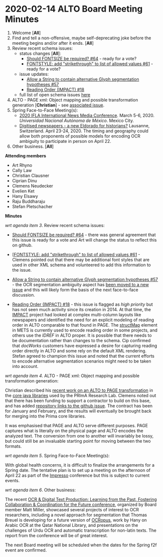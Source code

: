 # 2020-02-14 ALTO Board Meeting Minutes
1. Welcome [**All**]
2. Find and tell a non-offensive, maybe self-deprecating joke before the meeting begins and/or after it ends. [**All**]
3. Review recent schema issues:
   * status changes [**All**]:
      * [Should FONTSIZE be required? #64](https://github.com/altoxml/schema/issues/64) - ready for a vote?
      * [FONTSTYLE: add "strikethrough" to list of allowed values #61](https://github.com/altoxml/schema/issues/61) - ready for a vote?
   * issue updates: 
      * [Allow a String to contain alternative Glyph segmentation hypotheses
#57](https://github.com/altoxml/schema/issues/57)
      * [Reading Order (IMPACT) #18](https://github.com/altoxml/schema/issues/18) 
   * full list of open schema issues [here](https://github.com/altoxml/schema/issues)
4. ALTO - PAGE xml: Object mapping and possible transformation generation [**Christian**] - see [associated issue](https://github.com/altoxml/schema/issues/48).
5. Spring Face-to-Face Meeting(s):
   * [2020 IFLA International News Media Conference](http://iibi.unam.mx/IFLAmedia/). March 5-6, 2020. _Universidad Nacional Autónoma de México_. Mexico City.
   * [Digitised newspapers - a new Eldorado for historians?](https://impresso-project.ch/news/2019/06/12/WS5-CfP.html) Lausanne, Switzerland. April 23-24, 2020. The timing and geography could allow both proponents of possible models for encoding OCR ambiguity to participate in person on April 22.
6. Other business. [**All**]

**Attending members**
* Art Rhyno
* Cally Law
* Christian Clausner
* Ciprian Dinu
* Clemens Neudecker
* Evelien Ket
* Hany Elsawy
* Raju Buddharaju
* Stefan Pletschacher

 **Minutes**

_wrt agenda item 3_. Review recent schema issues:

   * [Should FONTSIZE be required? #64](https://github.com/altoxml/schema/issues/64) - there was general agreement that this issue is ready for a vote and Art will change the status to reflect this on github.

   * [[FONTSTYLE: add "strikethrough" to list of allowed values #61](https://github.com/altoxml/schema/issues/61) - Clemens pointed out that there may be additional font styles that are used in other XML schema and volunteered to add this information to the issue.

   * [Allow a String to contain alternative Glyph segmentation hypotheses
#57](https://github.com/altoxml/schema/issues/57) - the OCR segmentation ambiguity aspect has [been moved to a new issue](https://github.com/altoxml/schema/issues/63) and this will likely form the basis of the next face-to-face discussion.

   * [Reading Order (IMPACT) #18](https://github.com/altoxml/schema/issues/18) - this issue is flagged as _high priority_ but has not seen much activity since its creation in 2014.  At that time, the [IMPACT](http://www.impact-project.eu/) project had looked at complex multi-column layouts like newspapers and identified the need for an explicit modeling of reading order in ALTO comparable to that found in PAGE.  The [structMap](http://www.loc.gov/standards/mets/docs/mets.v1-8.html#structMap) element in METS is currently used to encode reading order in some projects, and others use the _IDREF_ in ALTO proper. It is possible that there needs to be documentation rather than changes to the schema. Cip confirmed that _docWorks_ customers have expressed a desire for capturing reading order directly in ALTO and some rely on the default XML rendering. Stefan agreed to champion this issue and noted that the current efforts to encode alternative segmentation scenarios might need to be taken into account.

_wrt agenda item 4_. ALTO - PAGE xml: Object mapping and possible transformation generation:

Christian described his [recent work on an ALTO to PAGE transformation](https://github.com/PRImA-Research-Lab/prima-core-libs/tree/master/java/PrimaDla/src/org/primaresearch/dla/page/io/xml) in the [core java libraries](https://github.com/PRImA-Research-Lab/prima-core-libs) used by the PRImA Research Lab. Clemens noted out that there has been funding to support a contractor to build on this base, and has added [repository links to the github issue](https://github.com/altoxml/schema/issues/48#issuecomment-586309637). The contract has been for January and February, and the results will eventually be brought back for merging into the Prima core libraries. 

It was emphasised that PAGE and ALTO serve different purposes. PAGE captures what is literally on the physical page and ALTO encodes the analyzed text. The conversion from one to another will invariably be lossy, but could still be an invaluable starting point for moving between the two formats. 
  
_wrt agenda item 5_. Spring Face-to-Face Meeting(s):

With global health concerns, it is difficult to finalize the arrangements for a Spring date. The tentative plan is to set up a meeting on the afternoon of April 22 as part of the [Impresso](https://impresso-project.ch/news/2019/06/12/WS5-CfP.html) conference but this is subject to current events.

_wrt agenda item 6_. Other business:

The recent [OCR & Digital Text Production: Learning from the Past, Fostering Collaboration & Coordination for the Future conference](https://twitter.com/Open_ITI/status/1222259673459515402), organized by Board member Matt Miller, showcased several projects of interest to OCR researchers, including a novel approach for segmentation that Thomas Breuel is developing for a future version of [OCRopus](https://en.wikipedia.org/wiki/OCRopus), work by Hany on Arabic OCR at the Qatar National Library, and presentations on the challenges of Urdu OCR and automatic transcription for non-latin texts. The report from the conference will be of great interest.

The next Board meeting will be scheduled when the dates for the Spring f2f event are confirmed.
